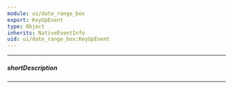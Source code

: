 ```yaml
---
module: ui/date_range_box
export: KeyUpEvent
type: Object
inherits: NativeEventInfo
uid: ui/date_range_box:KeyUpEvent
---
```

---
##### shortDescription
<!-- Description goes here -->

---
<!-- Description goes here -->